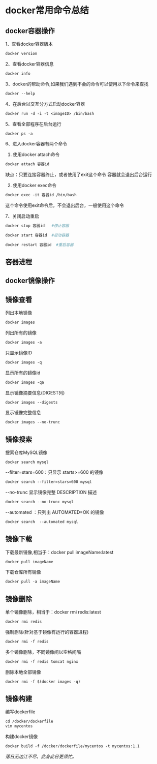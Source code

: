 # docker常用命令总结

## docker容器操作

1、查看docker容器版本

```dockerfile
docker version
```

2、查看docker容器信息

```dockerfile
docker info
```

3、docker的帮助命令,如果我们遇到不会的命令可以使用以下命令来查找

```dockerfile
docker --help
```

4、在后台以交互分方式启动docker容器

```dockerfile
docker run -d -i -t <imageID> /bin/bash 
```

5、查看全部程序在后台运行

```dockerfile
docker ps -a
```

6、进入docker容器有两个命令

1. 使用docker attach命令

```dockerfile
docker attach 容器id
```

缺点：只要连接容器终止，或者使用了exit这个命令 容器就会退出后台运行

2. 使用docker exec命令

```dockerfile
docker exec -it 容器id /bin/bash
```

这个命令使用exit命令后，不会退出后台，一般使用这个命令

7、关闭启动重启

```dockerfile
docker stop 容器id   #停止容器
 
docker start 容器id  #启动容器
 
docker restart 容器id  #重启容器
```

## 容器进程

## docker镜像操作

## 镜像查看

列出本地镜像

```dockerfile
docker images
```

列出所有的镜像

```dockerfile
docker images -a
```

只显示镜像ID

```dockerfile
docker images -q
```

显示所有的镜像id

```dockerfile
docker images -qa
```

显示镜像摘要信息(DIGEST列)

```dockerfile
docker images --digests
```

显示镜像完整信息

```dockerfile
docker images --no-trunc
```

## 镜像搜索

搜索仓库MySQL镜像

```docker
docker search mysql
```

--filter=stars=600：只显示 starts>=600 的镜像

```dockerfile
docker search --filter=stars=600 mysql
```

--no-trunc 显示镜像完整 DESCRIPTION 描述

```dockerfile
docker search --no-trunc mysql
```

--automated ：只列出 AUTOMATED=OK 的镜像

```dockerfile
docker search  --automated mysql
```

## 镜像下载

下载最新镜像,相当于：docker pull imageName:latest

```dockerfile
docker pull imageName
```

下载仓库所有镜像

```dockerfile
docker pull -a imageName
```

## 镜像删除

单个镜像删除，相当于：docker rmi redis:latest

```dockerfile
docker rmi redis
```

强制删除(针对基于镜像有运行的容器进程)

```dockerfile
docker rmi -f redis
```

多个镜像删除，不同镜像间以空格间隔

```dockerfile
docker rmi -f redis tomcat nginx
```

删除本地全部镜像

```dockerfile
docker rmi -f $(docker images -q)
```

## 镜像构建

编写dockerfile

```dockerfile
cd /docker/dockerfile
vim mycentos
```

构建docker镜像

```dockerfile
docker build -f /docker/dockerfile/mycentos -t mycentos:1.1
```

*落日无边江不尽，此身此日更须忙。*